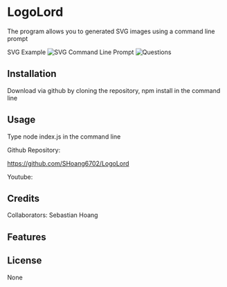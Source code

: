 # LogoLord

The program allows you to generated SVG images using a command line prompt

SVG Example
![SVG](./assets/images/logo.svg.png)
Command Line Prompt
![Questions](./assets/images/questions.png)

## Installation

Download via github by cloning the repository, npm install in the command line

## Usage

Type node index.js in the command line

Github Repository: 

https://github.com/SHoang6702/LogoLord

Youtube:


## Credits
Collaborators:
Sebastian Hoang
## Features

## License
None